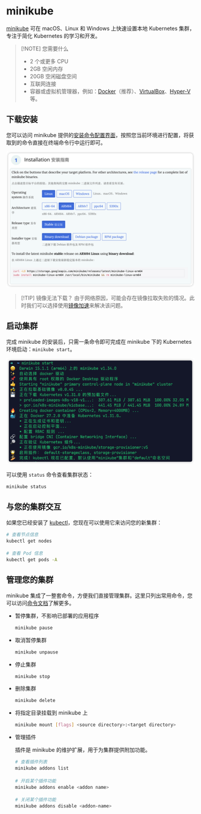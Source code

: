 # minikube

[minikube](https://minikube.sigs.k8s.io/docs/) 可在 macOS、Linux 和 Windows 上快速设置本地 Kubernetes 集群，专注于简化 Kubernetes 的学习和开发。

> [!NOTE] 您需要什么
>
> -   2 个或更多 CPU
> -   2GB 空闲内存
> -   20GB 空闲磁盘空间
> -   互联网连接
> -   容器或虚拟机管理器，例如：[Docker](https://docs.docker.net.cn/engine/install/)（推荐）、[VirtualBox](https://www.virtualbox.org/wiki/Downloads)、[Hyper-V](https://learn.microsoft.com/zh-cn/virtualization/hyper-v-on-windows/) 等。

## 下载安装

您可以访问 minikube 提供的[安装命令配置界面](https://minikube.sigs.k8s.io/docs/start/?arch=%2Fmacos%2Farm64%2Fstable%2Fbinary+download)，按照您当前环境进行配置，将获取到的命令直接在终端命令行中运行即可。

![minikube 安装命令配置](../../images/minikube-installation.png)

> [!TIP] 镜像无法下载？
> 由于网络原因，可能会存在镜像拉取失败的情况。此时我们可以选择使用[镜像加速](./mirror.md)来解决该问题。

## 启动集群

完成 minikube 的安装后，只需一条命令即可完成在 minikube 下的 Kubernetes 环境启动：`minikube start`。

![集群启动](../../images/minikube-start.png)

可以使用 `status` 命令查看集群状态：

```bash
minikube status
```

## 与您的集群交互

如果您已经安装了 [kubectl](./kubectl)，您现在可以使用它来访问您的新集群：

```bash
# 查看节点信息
kubectl get nodes

# 查看 Pod 信息
kubectl get pods -A
```

## 管理您的集群

minikube 集成了一整套命令，方便我们直接管理集群。这里只列出常用命令，您可以访问[命令文档](https://minikube.sigs.k8s.io/docs/commands/)了解更多。

-   暂停集群，不影响已部署的应用程序

    ```bash
    minikube pause
    ```

-   取消暂停集群

    ```bash
    minikube unpause
    ```

-   停止集群

    ```bash
    minikube stop
    ```

-   删除集群

    ```bash
    minikube delete
    ```

-   将指定目录挂载到 minikube 上

    ```bash
    minikube mount [flags] <source directory>:<target directory>
    ```

-   管理插件

    插件是 minikube 的维护扩展，用于为集群提供附加功能。

    ```bash
    # 查看插件列表
    minikube addons list

    # 开启某个插件功能
    minikube addons enable <addon name>

    # 关闭某个插件功能
    minikube addons disable <addon-name>
    ```
